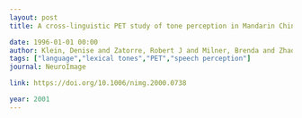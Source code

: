 ```yaml
---
layout: post
title: A cross-linguistic PET study of tone perception in Mandarin Chinese and English speakers

date: 1996-01-01 00:00
author: Klein, Denise and Zatorre, Robert J and Milner, Brenda and Zhao, Viviane
tags: ["language","lexical tones","PET","speech perception"]
journal: NeuroImage

link: https://doi.org/10.1006/nimg.2000.0738

year: 2001
---
```



